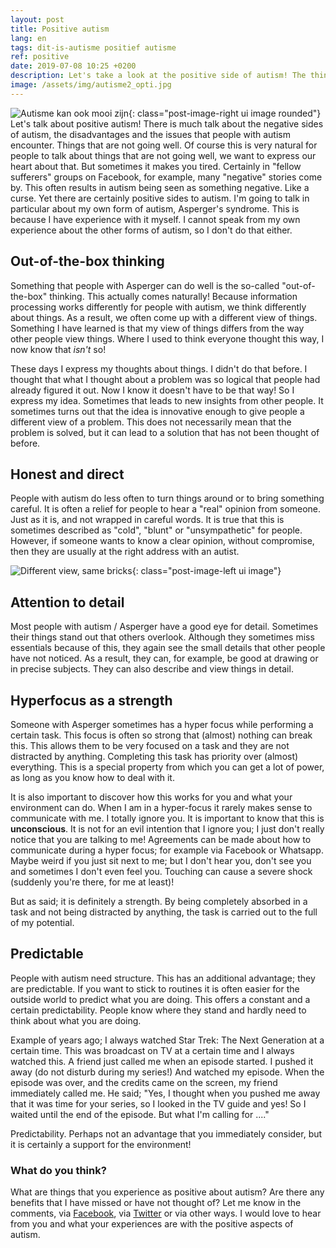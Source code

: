```yaml
---
layout: post
title: Positive autism
lang: en
tags: dit-is-autisme positief autisme
ref: positive
date: 2019-07-08 10:25 +0200
description: Let's take a look at the positive side of autism! The thing that are a blessing and don't make life difficult. Or how you can look at difficulties and make them your strengths
image: /assets/img/autisme2_opti.jpg
---
```

![Autisme kan ook mooi zijn]({{site.baseurl}}/assets/img/autisme2_opti.jpg){: class="post-image-right ui image rounded"}
Let's talk about positive autism! There is much talk about the negative sides of autism, the disadvantages and the issues that people with autism encounter. Things that are not going well. Of course this is very natural for people to talk about things that are not going well, we want to express our heart about that. But sometimes it makes you tired. Certainly in "fellow sufferers" groups on Facebook, for example, many "negative" stories come by. This often results in autism being seen as something negative. Like a curse. Yet there are certainly positive sides to autism.
I'm going to talk in particular about my own form of autism, Asperger's syndrome. This is because I have experience with it myself. I cannot speak from my own experience about the other forms of autism, so I don't do that either.

## Out-of-the-box thinking
Something that people with Asperger can do well is the so-called "out-of-the-box" thinking. This actually comes naturally! Because information processing works differently for people with autism, we think differently about things. As a result, we often come up with a different view of things. Something I have learned is that my view of things differs from the way other people view things. Where I used to think everyone thought this way, I now know that *isn't* so!

These days I express my thoughts about things. I didn't do that before. I thought that what I thought about a problem was so logical that people had already figured it out. Now I know it doesn't have to be that way! So I express my idea. Sometimes that leads to new insights from other people. It sometimes turns out that the idea is innovative enough to give people a different view of a problem. This does not necessarily mean that the problem is solved, but it can lead to a solution that has not been thought of before.

## Honest and direct
People with autism do less often to turn things around or to bring something careful. It is often a relief for people to hear a "real" opinion from someone. Just as it is, and not wrapped in careful words. It is true that this is sometimes described as "cold", "blunt" or "unsympathetic" for people. However, if someone wants to know a clear opinion, without compromise, then they are usually at the right address with an autist.

![Different view, same bricks]({{site.baseurl}}/assets/img/difbutsame.jpg){: class="post-image-left ui image"} 
## Attention to detail
Most people with autism / Asperger have a good eye for detail. Sometimes their things stand out that others overlook. Although they sometimes miss essentials because of this, they again see the small details that other people have not noticed. As a result, they can, for example, be good at drawing or in precise subjects. They can also describe and view things in detail.

## Hyperfocus as a strength
Someone with Asperger sometimes has a hyper focus while performing a certain task. This focus is often so strong that (almost) nothing can break this. This allows them to be very focused on a task and they are not distracted by anything. Completing this task has priority over (almost) everything. This is a special property from which you can get a lot of power, as long as you know how to deal with it.

It is also important to discover how this works for you and what your environment can do. When I am in a hyper-focus it rarely makes sense to communicate with me. I totally ignore you. It is important to know that this is **unconscious**. It is not for an evil intention that I ignore you; I just don't really notice that you are talking to me! Agreements can be made about how to communicate during a hyper focus; for example via Facebook or Whatsapp. Maybe weird if you just sit next to me; but I don't hear you, don't see you and sometimes I don't even feel you. Touching can cause a severe shock (suddenly you're there, for me at least)!

But as said; it is definitely a strength. By being completely absorbed in a task and not being distracted by anything, the task is carried out to the full of my potential.

## Predictable
People with autism need structure. This has an additional advantage; they are predictable. If you want to stick to routines it is often easier for the outside world to predict what you are doing. This offers a constant and a certain predictability. People know where they stand and hardly need to think about what you are doing.

Example of years ago; I always watched Star Trek: The Next Generation at a certain time. This was broadcast on TV at a certain time and I always watched this. A friend just called me when an episode started. I pushed it away (do not disturb during my series!) And watched my episode. When the episode was over, and the credits came on the screen, my friend immediately called me. He said; "Yes, I thought when you pushed me away that it was time for your series, so I looked in the TV guide and yes! So I waited until the end of the episode. But what I'm calling for ...."

Predictability. Perhaps not an advantage that you immediately consider, but it is certainly a support for the environment!

### What do you think?

What are things that you experience as positive about autism? Are there any benefits that I have missed or have not thought of? Let me know in the comments, via [Facebook](https://www.facebook.com/myautisticself/), via [Twitter](https://twitter.com/WesterinkDavid) or via other ways. I would love to hear from you and what your experiences are with the positive aspects of autism.